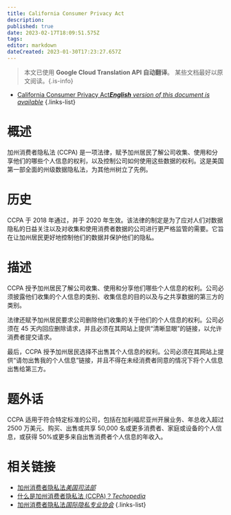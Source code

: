 ```yaml
---
title: California Consumer Privacy Act
description: 
published: true
date: 2023-02-17T18:09:51.575Z
tags: 
editor: markdown
dateCreated: 2023-01-30T17:23:27.657Z
---
```


> 本文已使用 **Google Cloud Translation API 自动翻译**。
某些文档最好以原文阅读。{.is-info}
- [California Consumer Privacy Act***English** version of this document is available*](/en/Knowledge-base/Dictionary/california-consumer-privacy-act)
{.links-list}


# 概述
加州消费者隐私法 (CCPA) 是一项法律，赋予加州居民了解公司收集、使用和分享他们的哪些个人信息的权利，以及控制公司如何使用这些数据的权利。这是美国第一部全面的州级数据隐私法，为其他州树立了先例。

# 历史
CCPA 于 2018 年通过，并于 2020 年生效。该法律的制定是为了应对人们对数据隐私的日益关注以及对收集和使用消费者数据的公司进行更严格监管的需要。它旨在让加州居民更好地控制他们的数据并保护他们的隐私。

# 描述
CCPA 授予加州居民了解公司收集、使用和分享他们哪些个人信息的权利。公司必须披露他们收集的个人信息的类别、收集信息的目的以及与之共享数据的第三方的类别。

法律还赋予加州居民要求公司删除他们收集的关于他们的个人信息的权利。公司必须在 45 天内回应删除请求，并且必须在其网站上提供“清晰显眼”的链接，以允许消费者提交请求。

最后，CCPA 授予加州居民选择不出售其个人信息的权利。公司必须在其网站上提供“请勿出售我的个人信息”链接，并且不得在未经消费者同意的情况下将个人信息出售给第三方。

# 题外话
CCPA 适用于符合特定标准的公司，包括在加利福尼亚州开展业务、年总收入超过 2500 万美元、购买、出售或共享 50,000 名或更多消费者、家庭或设备的个人信息，或获得 50%或更多来自出售消费者个人信息的年收入。

# 相关链接
- [加州消费者隐私法*美国司法部*](https://www.justice.gov/opa/pr/california-consumer-privacy-act)
- [什么是加州消费者隐私法 (CCPA)？*Techopedia*](https://www.techopedia.com/definition/35042/california-consumer-privacy-act-ccpa)
- [加州消费者隐私法*国际隐私专业协会*](https://iapp.org/resources/data-protection/ccpa/)
{.links-list}